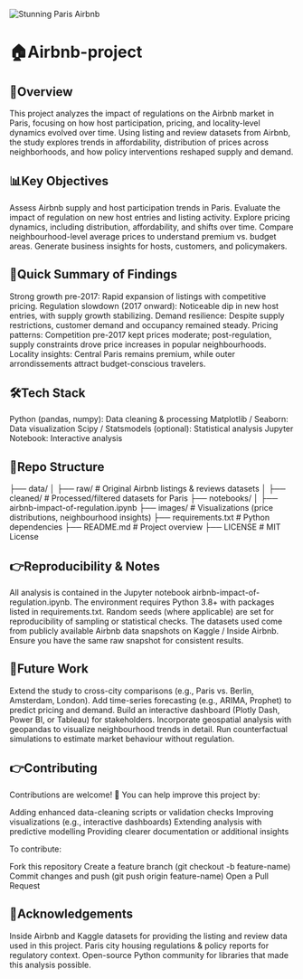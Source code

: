 ![Stunning Paris Airbnb](https://www.smarthouse.com.au/wp-content/uploads/2024/03/image-airbnb-scaled-1.jpg)
# 🏠Airbnb-project

## 🎯Overview

This project analyzes the impact of regulations on the Airbnb market in Paris, focusing on how host participation, pricing, and locality-level dynamics evolved over time. Using listing and review datasets from Airbnb, the study explores trends in affordability, distribution of prices across neighborhoods, and how policy interventions reshaped supply and demand.


## 📊Key Objectives
Assess Airbnb supply and host participation trends in Paris.
Evaluate the impact of regulation on new host entries and listing activity.
Explore pricing dynamics, including distribution, affordability, and shifts over time.
Compare neighbourhood-level average prices to understand premium vs. budget areas.
Generate business insights for hosts, customers, and policymakers.

## 🚀Quick Summary of Findings
Strong growth pre-2017: Rapid expansion of listings with competitive pricing.
Regulation slowdown (2017 onward): Noticeable dip in new host entries, with supply growth stabilizing.
Demand resilience: Despite supply restrictions, customer demand and occupancy remained steady.
Pricing patterns: Competition pre-2017 kept prices moderate; post-regulation, supply constraints drove price increases in popular neighbourhoods.
Locality insights: Central Paris remains premium, while outer arrondissements attract budget-conscious travelers.

## 🛠️Tech Stack
Python (pandas, numpy): Data cleaning & processing
Matplotlib / Seaborn: Data visualization
Scipy / Statsmodels (optional): Statistical analysis
Jupyter Notebook: Interactive analysis

## 📂Repo Structure
├── data/
│   ├── raw/                # Original Airbnb listings & reviews datasets
│   ├── cleaned/            # Processed/filtered datasets for Paris
├── notebooks/
│   ├── airbnb-impact-of-regulation.ipynb
├── images/                 # Visualizations (price distributions, neighbourhood insights)
├── requirements.txt        # Python dependencies
├── README.md               # Project overview
├── LICENSE                 # MIT License

## 👉Reproducibility & Notes
All analysis is contained in the Jupyter notebook airbnb-impact-of-regulation.ipynb.
The environment requires Python 3.8+ with packages listed in requirements.txt.
Random seeds (where applicable) are set for reproducibility of sampling or statistical checks.
The datasets used come from publicly available Airbnb data snapshots on Kaggle / Inside Airbnb. Ensure you have the same raw snapshot for consistent results.

## 🚀Future Work
Extend the study to cross-city comparisons (e.g., Paris vs. Berlin, Amsterdam, London).
Add time-series forecasting (e.g., ARIMA, Prophet) to predict pricing and demand.
Build an interactive dashboard (Plotly Dash, Power BI, or Tableau) for stakeholders.
Incorporate geospatial analysis with geopandas to visualize neighbourhood trends in detail.
Run counterfactual simulations to estimate market behaviour without regulation.

## 👉Contributing

Contributions are welcome! 🚀
You can help improve this project by:

Adding enhanced data-cleaning scripts or validation checks
Improving visualizations (e.g., interactive dashboards)
Extending analysis with predictive modelling
Providing clearer documentation or additional insights

To contribute:

Fork this repository
Create a feature branch (git checkout -b feature-name)
Commit changes and push (git push origin feature-name)
Open a Pull Request  

## 🙌Acknowledgements
Inside Airbnb and Kaggle datasets for providing the listing and review data used in this project.
Paris city housing regulations & policy reports for regulatory context.
Open-source Python community for libraries that made this analysis possible.
